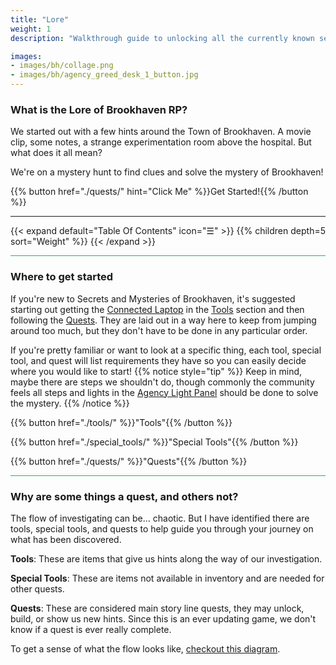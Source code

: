 ```yaml
---
title: "Lore"
weight: 1
description: "Walkthrough guide to unlocking all the currently known secrets and mysteries found in Brookhaven RP."

images: 
- images/bh/collage.png
- images/bh/agency_greed_desk_1_button.jpg
---
```




### What is the Lore of Brookhaven RP?

We started out with a few hints around the Town of Brookhaven. A movie clip, some notes, a strange experimentation room above the hospital. But what does it all mean?

We're on a mystery hunt to find clues and solve the mystery of Brookhaven!


{{% button href="./quests/" hint="Click Me" %}}Get Started!{{% /button %}}

---

{{< expand default="Table Of Contents" icon="&#9776;" >}} 
{{% children depth=5 sort="Weight" %}}
{{< /expand >}} 

<hr style="background-color: #28b44c" size=8>

### Where to get started

If  you're new to Secrets and Mysteries of Brookhaven, it's suggested starting out getting the [Connected Laptop](/lore/tools#connect-laptop) in the [Tools](/lore/tools) section and then following the [Quests](/lore/quests/). They are laid out in a way here to keep from jumping around too much, but they don't have to be done in any particular order.

If you're pretty familiar or want to look at a specific thing, each tool, special tool, and quest will list requirements they have so you can easily decide where you would like to start!
{{% notice style="tip" %}}
Keep in mind, maybe there are steps we shouldn't do, though commonly the community feels all steps and lights in the [Agency Light Panel](../../casebook/light_panel/) should be done to solve the mystery.
{{% /notice %}}


{{% button href="./tools/" %}}"Tools"{{% /button %}}

{{% button href="./special_tools/" %}}"Special Tools"{{% /button %}}

{{% button href="./quests/" %}}"Quests"{{% /button %}}


<hr style="background-color: #28b44c" size=8>

### Why are some things a quest, and others not?

The flow of investigating can be... chaotic. But I have identified there are tools, special tools, and quests to help guide you through your journey on what has been discovered.



**Tools**: These are items that give us hints along the way of our investigation.

**Special Tools**: These are items not available in inventory and are needed for other quests.

**Quests**: These are considered main story line quests, they may unlock, build, or show us new hints. Since this is an ever updating game, we don't know if a quest is ever really complete. 



To get a sense of what the flow looks like, [checkout this diagram](../mermaid/steps_flow/).





